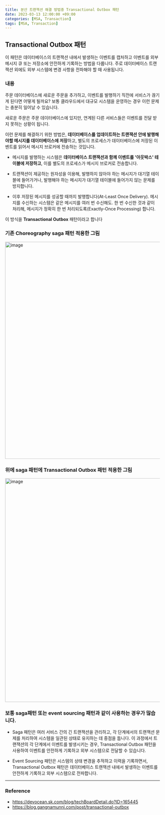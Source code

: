 ```yaml
---
title: 분산 트랜잭션 해결 방법중 Transactional Outbox 패턴
date: 2023-03-13 12:00:00 +09:00
categories: [MSA, Transaction]
tags: [MSA, Transaction]
---
```


## Transactional Outbox 패턴

이 패턴은 데이터베이스의 트랜잭션 내에서 발생하는 이벤트를 캡처하고 이벤트를 외부 메시지 큐 또는 저장소에 안전하게 기록하는 방법을 다룹니다. 주로 데이터베이스 트랜잭션 외에도 외부 시스템에 변경 사항을 전파해야 할 때 사용됩니다.

### 내용

주문 데이터베이스에 새로운 주문을 추가하고, 이벤트를 발행하기 직전에 서비스가 끊기게 된다면 어떻게 될까요? 보통 클라우드에서 대규모 시스템을 운영하는 경우 이런 문제는 충분히 일어날 수 있습니다.

새로운 주문은 주문 데이터베이스에 있지만, 연계된 다른 서비스들은 이벤트를 전달 받지 못하는 상황이 됩니다.

이런 문제를 해결하기 위한 방법은, **데이터베이스를 업데이트하는 트랜잭션 안에 발행해야할 메시지를 데이터베이스에 저장**하고, 별도의 프로세스가 데이터베이스에 저장된 이벤트를 읽어서 메시지 브로커에 전송하는 것입니다.

- 메시지를 발행하는 시스템은 **데이터베이스 트랜잭션과 함께 이벤트를 '아웃박스' 테이블에 저장하고**, 이를 별도의 프로세스가 메시지 브로커로 전송합니다. 


- 트랜잭션이 제공하는 원자성을 이용해, 발행하지 않아야 하는 메시지가 대기열 테이블에 들어가거나, 발행해야 하는 메시지가 대기열 테이블에 들어가지 않는 문제를 방지합니다.


- 이후 저장된 메시지를 성공할 때까지 발행합니다(At-Least Once Delivery). 메시지를 수신하는 시스템은 같은 메시지를 여러 번 수신해도. 한 번 수신한 것과 같이 처리해, 메시지가 정확히 한 번 처리되도록(Exactly-Once Processing) 합니다.

이 방식을 **Transactional Outbox** 패턴이라고 합니다


### 기존 Choreography  saga 패턴 적용한 그림

<img width="706" alt="image" src="https://github.com/rlatmd0829/rlatmd0829.github.io/assets/70622731/2b12f37e-fffa-4a38-b0e0-9d1b5355e4af">


### 위에 saga 패턴에 Transactional Outbox 패턴 적용한 그림

<img width="728" alt="image" src="https://github.com/rlatmd0829/rlatmd0829.github.io/assets/70622731/04d50c20-d568-4470-b7e0-4f1329a2ff35">


### 보통 saga패턴 또는 event sourcing 패턴과 같이 사용하는 경우가 많습니다.

- Saga 패턴은 여러 서비스 간의 긴 트랜잭션을 관리하고, 각 단계에서의 트랜잭션 문제를 처리하여 시스템을 일관된 상태로 유지하는 데 중점을 둡니다. 이 과정에서 트랜잭션의 각 단계에서 이벤트를 발생시키는 경우, Transactional Outbox 패턴을 사용하여 이벤트를 안전하게 기록하고 외부 시스템으로 전달할 수 있습니다.

- Event Sourcing 패턴은 시스템의 상태 변경을 추적하고 이력을 기록하면서, Transactional Outbox 패턴은 데이터베이스 트랜잭션 내에서 발생하는 이벤트를 안전하게 기록하고 외부 시스템으로 전파합니다.







-----------



### Reference

- https://devocean.sk.com/blog/techBoardDetail.do?ID=165445
- https://blog.gangnamunni.com/post/transactional-outbox

